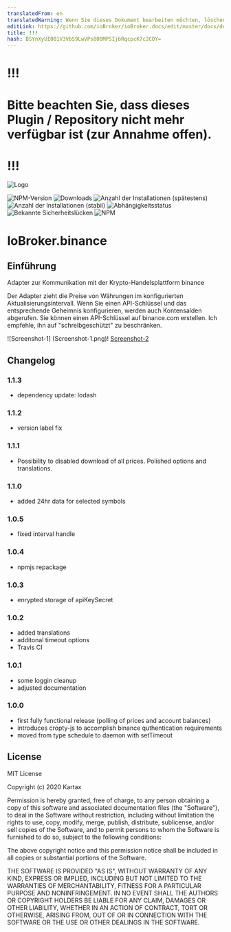 ```yaml
---
translatedFrom: en
translatedWarning: Wenn Sie dieses Dokument bearbeiten möchten, löschen Sie bitte das Feld "translationsFrom". Andernfalls wird dieses Dokument automatisch erneut übersetzt
editLink: https://github.com/ioBroker/ioBroker.docs/edit/master/docs/de/adapterref/iobroker.binance/README.md
title: !!!
hash: BSYnXyUI001V3VbS9LwVPs800MPSIjbRqcpcK7c2COY=
---
```

# !!!
# Bitte beachten Sie, dass dieses Plugin / Repository nicht mehr verfügbar ist (zur Annahme offen).
# !!!
![Logo](../../../en/adapterref/iobroker.binance/admin/binance.png)

![NPM-Version](http://img.shields.io/npm/v/iobroker.binance.svg)
![Downloads](https://img.shields.io/npm/dm/iobroker.binance.svg)
![Anzahl der Installationen (spätestens)](http://iobroker.live/badges/binance-installed.svg)
![Anzahl der Installationen (stabil)](http://iobroker.live/badges/binance-stable.svg)
![Abhängigkeitsstatus](https://img.shields.io/david/Kartax/iobroker.binance.svg)
![Bekannte Sicherheitslücken](https://snyk.io/test/github/Kartax/ioBroker.binance/badge.svg)
![NPM](https://nodei.co/npm/iobroker.binance.png?downloads=true)

# IoBroker.binance
## Einführung
Adapter zur Kommunikation mit der Krypto-Handelsplattform binance

Der Adapter zieht die Preise von Währungen im konfigurierten Aktualisierungsintervall.
Wenn Sie einen API-Schlüssel und das entsprechende Geheimnis konfigurieren, werden auch Kontensalden abgerufen.
Sie können einen API-Schlüssel auf binance.com erstellen. Ich empfehle, ihn auf "schreibgeschützt" zu beschränken.

![Screenshot-1] (Screenshot-1.png)! [Screenshot-2](../../../en/adapterref/iobroker.binance/screenshot-2.png)

## Changelog
### 1.1.3
- dependency update: lodash
### 1.1.2
- version label fix
### 1.1.1
- Possibility to disabled download of all prices. Polished options and translations.
### 1.1.0
- added 24hr data for selected symbols
### 1.0.5
- fixed interval handle
### 1.0.4
- npmjs repackage
### 1.0.3
- enrypted storage of apiKeySecret
### 1.0.2
- added translations
- additonal timeout options
- Travis CI
### 1.0.1
- some loggin cleanup
- adjusted documentation
### 1.0.0
- first fully functional release (polling of prices and account balances)
- introduces cropty-js to accomplish binance quthentication requirements
- moved from type schedule to daemon with setTimeout

## License
MIT License

Copyright (c) 2020 Kartax

Permission is hereby granted, free of charge, to any person obtaining a copy
of this software and associated documentation files (the "Software"), to deal
in the Software without restriction, including without limitation the rights
to use, copy, modify, merge, publish, distribute, sublicense, and/or sell
copies of the Software, and to permit persons to whom the Software is
furnished to do so, subject to the following conditions:

The above copyright notice and this permission notice shall be included in all
copies or substantial portions of the Software.

THE SOFTWARE IS PROVIDED "AS IS", WITHOUT WARRANTY OF ANY KIND, EXPRESS OR
IMPLIED, INCLUDING BUT NOT LIMITED TO THE WARRANTIES OF MERCHANTABILITY,
FITNESS FOR A PARTICULAR PURPOSE AND NONINFRINGEMENT. IN NO EVENT SHALL THE
AUTHORS OR COPYRIGHT HOLDERS BE LIABLE FOR ANY CLAIM, DAMAGES OR OTHER
LIABILITY, WHETHER IN AN ACTION OF CONTRACT, TORT OR OTHERWISE, ARISING FROM,
OUT OF OR IN CONNECTION WITH THE SOFTWARE OR THE USE OR OTHER DEALINGS IN THE
SOFTWARE.